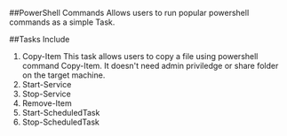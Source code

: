 ##PowerShell Commands
Allows users to run popular powershell commands as a simple Task. 
 
##Tasks Include
1. Copy-Item
	This task allows users to copy a file using powershell command Copy-Item.
	It doesn't need admin priviledge or share folder on the target machine.
2. Start-Service
3. Stop-Service
4. Remove-Item
5. Start-ScheduledTask
6. Stop-ScheduledTask

